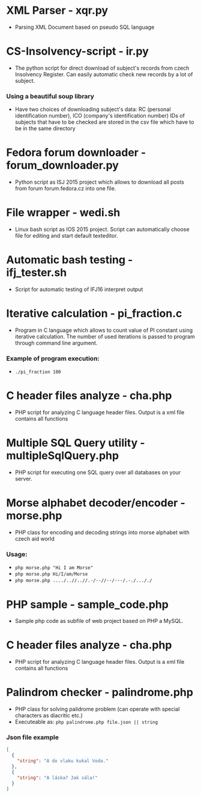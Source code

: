 # XML Parser - xqr.py
- Parsing XML Document based on pseudo SQL language

# CS-Insolvency-script - ir.py
- The python script for direct download of subject's records from czech Insolvency Register. Can easily automatic check new records by a lot of subject.

### Using a beautiful soup library
- Have two choices of downloading subject's data: RC (personal identification number), ICO (company's identification number) IDs of subjects that have to be checked are stored in the csv file which have to be in the same directory

# Fedora forum downloader - forum_downloader.py
- Python script as ISJ 2015 project which allows to download all posts from forum forum.fedora.cz into one file.

# File wrapper - wedi.sh
- Linux bash script as IOS 2015 project. Script can automatically choose file for editing and start default texteditor.

# Automatic bash testing - ifj_tester.sh
- Script for automatic testing of IFJ16 interpret output

# Iterative calculation - pi_fraction.c
- Program in C language which allows to count value of PI constant using iterative calculation. The number of used iterations is passed to program through command line argument.

### Example of program execution:
  - `./pi_fraction 100`

# C header files analyze - cha.php
- PHP script for analyzing C language header files. Output is a xml file contains all functions

# Multiple SQL Query utility - multipleSqlQuery.php
- PHP script for executing one SQL query over all databases on your server.

# Morse alphabet decoder/encoder - morse.php
- PHP class for encoding and decoding strings into morse alphabet with czech aid world

### Usage:
  - `php morse.php "Hi I am Morse"`
  - `php morse.php Hi/I/am/Morse`
  - `php morse.php ..../..//..//.-/--//--/---/.-./..././`

# PHP sample - sample_code.php
- Sample php code as subfile of web project based on PHP a MySQL.

# C header files analyze - cha.php
- PHP script for analyzing C language header files. Output is a xml file contains all functions

# Palindrom checker - palindrome.php
- PHP class for solving palidrome problem (can operate with special characters as diacritic etc.)
- Executeable as: `php palindrome.php file.json || string`

### Json file example
``` json
[
  {
    "string": "A do vlaku kukal Voda."
  },
  {
    "string": "A láska? Jak sála!"
  }
]
```

